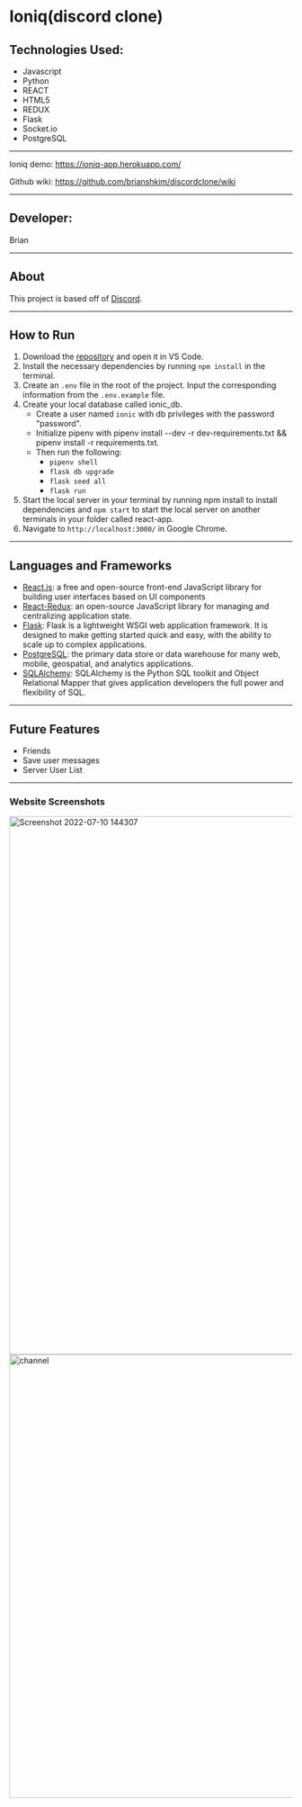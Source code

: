 # Ioniq(discord clone)
## Technologies Used:
* Javascript
* Python
* REACT
* HTML5
* REDUX
* Flask
* Socket.io
* PostgreSQL

***
Ioniq demo: https://ioniq-app.herokuapp.com/

Github wiki: https://github.com/brianshkim/discordclone/wiki
***
## Developer:
Brian


***
## About
This project is based off of [Discord](https://discord.com).


***

## How to Run
1. Download the [repository]((https://github.com/brianshkim/discordclone)) and open it in VS Code.
2. Install the necessary dependencies by running `npm install` in the terminal.
3. Create an `.env` file in the root of the project. Input the corresponding information from the `.env.example` file.
4. Create your local database called ionic_db.
    * Create a user named `ionic` with db privileges with the password "password".
    * Initialize pipenv with pipenv install --dev -r dev-requirements.txt && pipenv install -r requirements.txt.
    * Then run the following:
        * `pipenv shell`
        * `flask db upgrade`
        * `flask seed all`
        * `flask run`
5. Start the local server in your terminal by running npm install to install dependencies and `npm start` to start the local server on another terminals in your folder called react-app.
6. Navigate to `http://localhost:3000/` in Google Chrome.

***

## Languages and Frameworks
* [React.js](https://reactjs.org/docs/getting-started.html): a free and open-source front-end JavaScript library for building user interfaces based on UI components
* [React-Redux](https://react-redux.js.org/): an open-source JavaScript library for managing and centralizing application state. 
* [Flask](https://flask.palletsprojects.com/en/2.1.x/): Flask is a lightweight WSGI web application framework. It is designed to make getting started quick and easy, with the ability to scale up to complex applications. 
* [PostgreSQL](https://www.postgresql.org/): the primary data store or data warehouse for many web, mobile, geospatial, and analytics applications.
* [SQLAlchemy](https://www.sqlalchemy.org/): SQLAlchemy is the Python SQL toolkit and Object Relational Mapper that gives application developers the full power and flexibility of SQL.

***

## Future Features
* Friends
* Save user messages
* Server User List


***



### Website Screenshots

<img width="957" alt="Screenshot 2022-07-10 144307" src="https://user-images.githubusercontent.com/28768561/178629757-16e1ed16-7e93-4e1a-a3ef-901f225585f8.png">
<img width="788" alt="channel" src="https://user-images.githubusercontent.com/28768561/178629762-3a336499-4ee0-4252-ac0d-d4f7f3fa7049.png">

